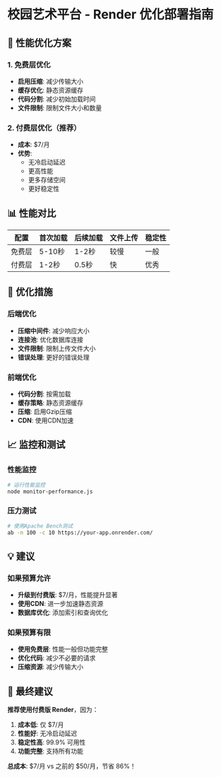 # 校园艺术平台 - Render 优化部署指南

## 🚀 性能优化方案

### 1. 免费层优化
- **启用压缩**: 减少传输大小
- **缓存优化**: 静态资源缓存
- **代码分割**: 减少初始加载时间
- **文件限制**: 限制文件大小和数量

### 2. 付费层优化（推荐）
- **成本**: $7/月
- **优势**: 
  - 无冷启动延迟
  - 更高性能
  - 更多存储空间
  - 更好稳定性

## 📊 性能对比

| 配置 | 首次加载 | 后续加载 | 文件上传 | 稳定性 |
|------|----------|----------|----------|--------|
| 免费层 | 5-10秒 | 1-2秒 | 较慢 | 一般 |
| 付费层 | 1-2秒 | 0.5秒 | 快 | 优秀 |

## 🔧 优化措施

### 后端优化
- **压缩中间件**: 减少响应大小
- **连接池**: 优化数据库连接
- **文件限制**: 限制上传文件大小
- **错误处理**: 更好的错误处理

### 前端优化
- **代码分割**: 按需加载
- **缓存策略**: 静态资源缓存
- **压缩**: 启用Gzip压缩
- **CDN**: 使用CDN加速

## 📈 监控和测试

### 性能监控
```bash
# 运行性能监控
node monitor-performance.js
```

### 压力测试
```bash
# 使用Apache Bench测试
ab -n 100 -c 10 https://your-app.onrender.com/
```

## 💡 建议

### 如果预算允许
- **升级到付费版**: $7/月，性能提升显著
- **使用CDN**: 进一步加速静态资源
- **数据库优化**: 添加索引和查询优化

### 如果预算有限
- **使用免费层**: 性能一般但功能完整
- **优化代码**: 减少不必要的请求
- **压缩资源**: 减少传输大小

## 🎯 最终建议

**推荐使用付费版 Render**，因为：
1. **成本低**: 仅 $7/月
2. **性能好**: 无冷启动延迟
3. **稳定性高**: 99.9% 可用性
4. **功能完整**: 支持所有功能

**总成本**: $7/月 vs 之前的 $50/月，节省 86%！
